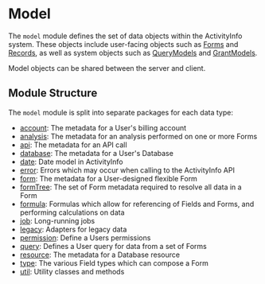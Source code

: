 # Model

The `model` module defines the set of data objects within the ActivityInfo system. These objects include user-facing 
objects such as [Forms](src/main/java/org/activityinfo/model/form/FormClass.java) and 
[Records](src/main/java/org/activityinfo/model/form/FormRecord.java), as well as system objects such as 
[QueryModels](src/main/java/org/activityinfo/model/query/QueryModel.java) and 
[GrantModels](src/main/java/org/activityinfo/model/permission/GrantModel.java).

Model objects can be shared between the server and client.

## Module Structure

The `model` module is split into separate packages for each data type:

* [account](src/main/java/org/activityinfo/model/account/): The metadata for a User's billing account
* [analysis](src/main/java/org/activityinfo/model/analysis/): The metadata for an analysis performed on one or more Forms
* [api](src/main/java/org/activityinfo/model/api/): The metadata for an API call
* [database](src/main/java/org/activityinfo/model/database/): The metadata for a User's Database 
* [date](src/main/java/org/activityinfo/model/date/): Date model in ActivityInfo
* [error](src/main/java/org/activityinfo/model/error/): Errors which may occur when calling to the ActivityInfo API 
* [form](src/main/java/org/activityinfo/model/form/): The metadata for a User-designed flexible Form 
* [formTree](src/main/java/org/activityinfo/model/formTree/): The set of Form metadata required to resolve all data in a Form 
* [formula](src/main/java/org/activityinfo/model/formula/): Formulas which allow for referencing of Fields and Forms, and performing calculations on data
* [job](src/main/java/org/activityinfo/model/job/): Long-running jobs 
* [legacy](src/main/java/org/activityinfo/model/legacy/): Adapters for legacy data 
* [permission](src/main/java/org/activityinfo/model/permission/): Define a Users permissions
* [query](src/main/java/org/activityinfo/model/query/): Defines a User query for data from a set of Forms 
* [resource](src/main/java/org/activityinfo/model/resource/): The metadata for a Database resource 
* [type](src/main/java/org/activityinfo/model/type/): The various Field types which can compose a Form 
* [util](src/main/java/org/activityinfo/model/account/): Utility classes and methods  
